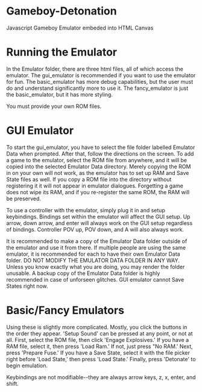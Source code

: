 # Gameboy-Detonation
Javascript Gameboy Emulator embeded into HTML Canvas

# Running the Emulator
In the Emulator folder, there are three html files, all of which access the emulator. The gui_emulator is recommended if you want to use the emulator for fun. The basic_emulator has more debug capabilities, but the user must do and understand significantly more to use it. The fancy_emulator is just the basic_emulator, but it has more styling.

You must provide your own ROM files.

# GUI Emulator
To start the gui_emulator, you have to select the file folder labelled Emulator Data when prompted. After that, follow the directions on the screen. To add a game to the emulator, select the ROM file from anywhere, and it will be copied into the selected Emulator Data directory. Merely copying the ROM in on your own will not work, as the emulator has to set up RAM and Save State files as well. If you copy a ROM file into the directory without registering it it will not appear in emulator dialogues. Forgetting a game does not wipe its RAM, and if you re-register the same ROM, the RAM will be preserved.

To use a controller with the emulator, simply plug it in and setup keybindings. Bindings set within the emulator will affect the GUI setup. Up arrow, down arrow, and enter will always work on the GUI setup regardless of bindings. Controller POV up, POV down, and A will also always work.

It is recommended to make a copy of the Emulator Data folder outside of the emulator and use it from there. If multiple people are using the same emulator, it is recommended for each to have their own Emulator Data folder. DO NOT MODIFY THE EMULATOR DATA FOLDER IN ANY WAY. Unless you know exactly what you are doing, you may render the folder unusable. A backup copy of the Emulator Data folder is highly recommended in case of unforseen glitches.
GUI emulator cannot Save States right now.

# Basic/Fancy Emulators
Using these is slightly more complicated. Mostly, you click the buttons in the order they appear. 'Setup Sound' can be pressed at any point, or not at all. First, select the ROM file, then click 'Engage Explosives.' If you have a RAM file, select it, then press 'Load Ram.' If not, just press "No RAM.' Next, press 'Prepare Fuse.' If you have a Save State, select it with the file picker right before 'Load State,' then press 'Load State.' Finally, press 'Detonate' to begin emulation.

Keybindings are not modifiable--they are always arrow keys, z, x, enter, and shift.
